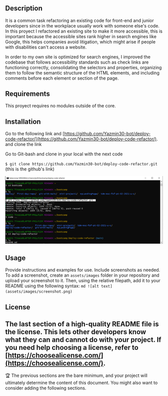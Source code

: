 # <Deploy-Code-Refactor>
## Description
It is a common task refactoring an existing code for front-end and junior developers since in the workplace usually work with someone else's code. In this proyect I refactored an existing site to make it more accessible, this is  important because the  accessible sites rank higher in search engines like Google, this helps companies avoid litigation, which might arise if people with disabilities can't access a website.

In order to my own site is optimized for search engines, I improved the codebase that follows accessibility standards such as check links are functioning correctly, consolidating the selectors and properties, organizing them to follow the semantic structure of the HTML elements, and including comments before each element or section of the page.

## Requirements
This proyect  requires no modules outside of the core.

## Installation
Go to the following link and [https://github.com/Yazmin30-bot/deploy-code-refactor/](https://github.com/Yazmin30-bot/deploy-code-refactor/). and clone the link 

Go to Git-bash and clone in your local with the next code

`$ git clone https://github.com/Yazmin30-bot/deploy-code-refactor.git `(this is the github's link)

![Git-bash commands to clone .](./assets/images/git-bash-clone.png)


## Usage
Provide instructions and examples for use. Include screenshots as needed.
To add a screenshot, create an `assets/images` folder in your repository and upload your screenshot to it. Then, using the relative filepath, add it to your README using the following syntax:
    ```md
    ![alt text](assets/images/screenshot.png)
    ```

## License
The last section of a high-quality README file is the license. This lets other developers know what they can and cannot do with your project. If you need help choosing a license, refer to [https://choosealicense.com/](https://choosealicense.com/).
---
🏆 The previous sections are the bare minimum, and your project will ultimately determine the content of this document. You might also want to consider adding the following sections.


